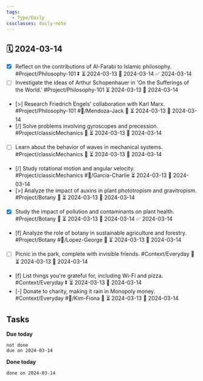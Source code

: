 ```yaml
---
tags:
  - Type/Daily
cssclasses: daily-note
---
```


## 🗓️ 2024-03-14

- [x] Reflect on the contributions of Al-Farabi to Islamic philosophy. #Project/Philosophy-101 ⏬ ⏳ 2024-03-13 📅 2024-03-14 ✅ 2024-03-14
- [ ] Investigate the ideas of Arthur Schopenhauer in 'On the Sufferings of the World.' #Project/Philosophy-101 ⏳ 2024-03-13 📅 2024-03-14
- [>] Research Friedrich Engels' collaboration with Karl Marx. #Project/Philosophy-101 #👤/Mendoza-Jack 🔼 ⏳ 2024-03-13 📅 2024-03-14
- [/] Solve problems involving gyroscopes and precession. #Project/classicMechanics 🔺 ⏳ 2024-03-13 📅 2024-03-14
- [ ] Learn about the behavior of waves in mechanical systems. #Project/classicMechanics 🔽 ⏳ 2024-03-13 📅 2024-03-14
- [/] Study rotational motion and angular velocity. #Project/classicMechanics #👤/Garcia-Charlie ⏳ 2024-03-13 📅 2024-03-14
- [>] Analyze the impact of auxins in plant phototropism and gravitropism. #Project/Botany 🔺 ⏳ 2024-03-13 📅 2024-03-14
- [x] Study the impact of pollution and contaminants on plant health. #Project/Botany 🔽 ⏳ 2024-03-13 📅 2024-03-14 ✅ 2024-03-14
- [f] Analyze the role of botany in sustainable agriculture and forestry. #Project/Botany #👤/Lopez-George 🔽 ⏳ 2024-03-13 📅 2024-03-14
- [ ] Picnic in the park, complete with invisible friends. #Context/Everyday 🔽 ⏳ 2024-03-13 📅 2024-03-14
- [f] List things you're grateful for, including Wi-Fi and pizza. #Context/Everyday ⏬ ⏳ 2024-03-13 📅 2024-03-14
- [-] Donate to charity, making it rain in Monopoly money. #Context/Everyday #👤/Kim-Fiona 🔽 ⏳ 2024-03-13 📅 2024-03-14

## Tasks

**Due today**

```tasks
not done
due on 2024-03-14
```

**Done today**

```tasks
done on 2024-03-14
```
            